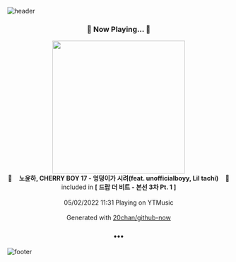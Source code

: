 ![header](https://capsule-render.vercel.app/api?type=wave&height=170&section=header&text=Hi.%20I'm%20SHIFT&fontColor=090707&fontAlignX=45&fontAlignY=65&fontSize=100)

<h3 align="center">🎵 Now Playing... 🎵</h3>
<p align="center">
  <a href="https://music.youtube.com/watch?v=QGCl_V4RgbE">
    <img width="300" src="https://lh3.googleusercontent.com/24l2V98AaIlhgYrtS6MD1F7gUvXiuInSGF0WkRNxfO7gH8wZ_BUG4G2jVZpWAEcuqYquA8q-snfWYqPJ">
  </a>
  <br>
  🎵&nbsp&nbsp&nbsp <b>노윤하, CHERRY BOY 17 - 엉덩이가 시려(feat. unofficialboyy, Lil tachi)</b> &nbsp&nbsp&nbsp🎵
  <br>
  included in <b>[ 드랍 더 비트 - 본선 3차 Pt. 1 ]</b>
  
  <br />
  <br />
  05/02/2022 11:31 Playing on YTMusic
  <br />
  <br />
  Generated with <a href="https://github.com/20chan/github-now">20chan/github-now</a>
</p>

<h3 align="center">•••</h3>

![footer](https://capsule-render.vercel.app/api?type=wave&height=150&section=footer)
